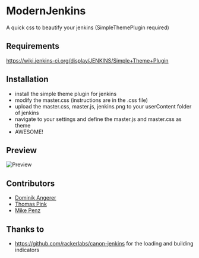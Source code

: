 ModernJenkins
=============

A quick css to beautify your jenkins (SimpleThemePlugin required)



Requirements
-------------
https://wiki.jenkins-ci.org/display/JENKINS/Simple+Theme+Plugin



Installation
-------------
- install the simple theme plugin for jenkins
- modify the master.css (instructions are in the .css file)
- upload the master.css, master.js, jenkins.png to your userContent folder of jenkins
- navigate to your settings and define the master.js and master.css as theme
- AWESOME!


Preview
------------
![Preview](https://raw.githubusercontent.com/mikepenz/ModernJenkins/master/img/preview.png)



Contributors
------------
- [Dominik Angerer][1]
- [Thomas Pink][2]
- [Mike Penz][3]


Thanks to
------------
- https://github.com/rackerlabs/canon-jenkins for the loading and building indicators


  [1]: https://github.com/dominikangerer
  [2]: https://github.com/thomaspink
  [3]: https://github.com/mikepenz